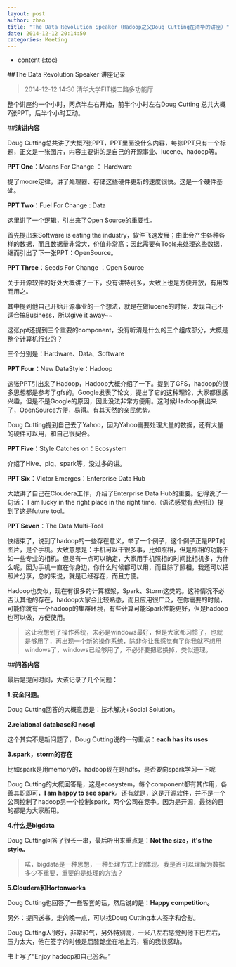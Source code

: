 ```yaml
---
layout: post
author: zhao
title: "The Data Revolution Speaker（Hadoop之父Doug Cutting在清华的讲座）"
date: 2014-12-12 20:14:50
categories: Meeting
---
```


* content
{:toc}

##The Data Revolution Speaker 讲座记录

>2014-12-12 14:30     清华大学FIT楼二路多功能厅

整个讲座约一个小时，两点半左右开始，前半个小时左右Doug Cutting 总共大概7张PPT，后半个小时互动。

##**演讲内容**

Doug Cutting总共讲了大概7张PPT，PPT里面没什么内容，每张PPT只有一个标题，正文是一张图片，内容主要讲的是自己的开源事业、lucene、hadoop等。

**PPT One**：Means For Change ： Hardware

提了moore定律，讲了处理器、存储这些硬件更新的速度很快。这是一个硬件基础。

**PPT Two**：Fuel For Change : Data

这里讲了一个逻辑，引出来了Open Source的重要性。

首先提出来Software is eating the industry，软件飞速发展；由此会产生各种各样的数据，而且数据量非常大，价值非常高；因此需要有Tools来处理这些数据，继而引出了下一张PPT：OpenSource。

**PPT Three**：Seeds For Change ：Open Source

关于开源软件的好处大概讲了一下，没有讲特别多，大致上也是方便开放，有用故而用之。

其中提到他自己开始开源事业的一个想法，就是在做lucene的时候，发现自己不适合搞Business，所以give it away~~

这张ppt还提到三个重要的component，没有听清是什么的三个组成部分，大概是整个计算机行业的？

三个分别是：Hardware、Data、Software

**PPT Four**：New DataStyle：Hadoop

这张PPT引出来了Hadoop，Hadoop大概介绍了一下。提到了GFS，hadoop的很多思想都是参考了gfs的。Google发表了论文，提出了它的这种理论，大家都很感兴趣，但是不是Google的原因，因此没法非常方便用。这时候Hadoop就出来了，OpenSource方便，易得。有其天然的亲民优势。

Doug Cutting提到自己去了Yahoo，因为Yahoo需要处理大量的数据，还有大量的硬件可以用，和自己很契合。

**PPT Five**：Style Catches on：Ecosystem

介绍了Hive、pig、spark等，没过多的讲。

**PPT Six**：Victor Emerges：Enterprise Data Hub

大致讲了自己在Cloudera工作，介绍了Enterprise Data Hub的重要。记得说了一句话： I am lucky in the right place in the right time.（语法感觉有点别扭）提到了这是future tool。

**PPT Seven**：The Data Multi-Tool

快结束了，说到了hadoop的一些存在意义，举了一个例子，这个例子正是PPT的图片，是个手机。大致意思是：手机可以干很多事，比如照相，但是照相的功能不如一些专业的相机。但是有一点可以确定，大家用手机照相的时间比相机多，为什么呢，因为手机一直在你身边，你什么时候都可以用，而且除了照相，我还可以把照片分享，总的来说，就是已经存在，而且方便。

Hadoop也类似，现在有很多的计算框架，Spark、Storm这类的。这种情况不必否认其他的存在，hadoop大家会比较熟悉，而且应用很广泛，在你需要的时候，可能你就有一个hadoop的集群环境，有些计算可能Spark性能更好，但是hadoop也可以做，方便使用。

>这让我想到了操作系统，未必是windows最好，但是大家都习惯了，也就是够用了，再出现一个新的操作系统，除非你让我感觉有了你我就不想用windows了，windows已经够用了，不必非要把它换掉，类似道理。

##**问答内容**

最后是提问时间，大该记录了几个问题：

**1.安全问题。**

Doug Cutting回答的大概意思是：技术解决+Social Solution。

**2.relational database和 nosql**

这个其实不是新问题了，Doug Cutting说的一句重点：**each has its uses**

**3.spark，storm的存在**

比如spark是用memory的，hadoop现在是hdfs，是否要向spark学习一下呢

Doug Cutting的大概回答是，这是ecosystem，每个component都有其作用，各善其职即可，**I am happy to see spark**。还有就是，这是开源软件，并不是一个公司控制了hadoop另一个控制spark，两个公司在竞争。因为是开源，最终的目的都是为大家所用。

**4.什么是bigdata**

Doug Cutting回答了很长一串，最后听出来重点是：**Not the size，it's the style。**

>喏，bigdata是一种思想，一种处理方式上的体现。我是否可以理解为数据多少不重要，重要的是处理的方法？

**5.Cloudera和Hortonworks**

 Doug Cutting也回答了一些客套的话，然后说的是：**Happy competition。**


另外：提问送书。走的晚一点，可以找Doug Cutting本人签字和合影。

Doug Cutting人很好，非常和气，另外特别高，一米八左右感觉到他下巴左右，压力太大，他在签字的时候是屈膝跪坐在地上的，看的我很感动。

书上写了“Enjoy hadoop和自己签名。”

